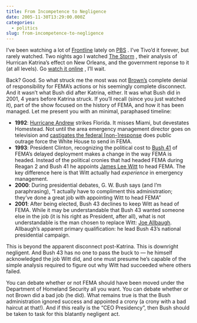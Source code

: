 ```yaml
---
title: From Incompetence to Negligence
date: 2005-11-30T13:29:00.000Z
categories:
  - politics
slug: from-incompetence-to-negligence
---
```

I’ve been watching a lot of [Frontline][1]  lately on [<span class="caps">PBS</span>][2] . I’ve Tivo’d it forever, but rarely watched. Two nights ago I watched [The Storm][3] , their analysis of Hurrican Katrina’s effect on New Orleans, and the government reponse to it (at all levels). Go [watch it online][4] , I’ll wait.

Back? Good. So what struck me the most was not [Brown’s][5]  complete denial of responsibility for <span class="caps">FEMA</span>’s actions or his seemingly complete disconnect. And it wasn’t what Bush did after Katrina, either. It was what Bush did in 2001, 4 years before Katrina struck. If you’ll recall (since you just watched it), part of the show focused on the history of <span class="caps">FEMA</span>, and how it has been managed. Let me present you with an minimal, paraphased timeline:

<ul class="simple">
  <li>
    <strong>1992</strong>: <a class="reference external" href="http://en.wikipedia.org/wiki/Hurricane_Andrew">Hurricane Andrew</a> strikes Florida. It misses Miami, but devestates Homestead. Not until the area emergency management director goes on television and <a class="reference external" href="http://en.wikipedia.org/wiki/FEMA#Hurricane_Andrew_-_1992">castigates the federal [non-]response</a> does public outrage force the White House to send in <span class="caps">FEMA</span>.
  </li>
  <li>
    <strong>1993</strong>: President Clinton, recognizing the political cost to <a class="reference external" href="http://en.wikipedia.org/wiki/George_H._W._Bush">Bush 41</a> of <span class="caps">FEMA</span>’s delayed deployment makes a change in the way <span class="caps">FEMA</span> is headed. Instead of the political cronies that had headed <span class="caps">FEMA</span> during Reagan 2 and Bush 41 he appoints <a class="reference external" href="http://en.wikipedia.org/wiki/James_Lee_Witt">James Lee Witt</a> to head <span class="caps">FEMA</span>. The key difference here is that Witt actually had <em>experience</em> in emergency management.
  </li>
  <li>
    <strong>2000</strong>: During presidential debates, <span class="caps">G. W.</span> Bush says (and I’m paraphrasing), “I actually have to compliment this administration; they’ve done a great job with appointing Witt to head <span class="caps">FEMA</span>”
  </li>
  <li>
    <strong>2001</strong>: After being elected, Bush 43 declines to keep Witt as head of <span class="caps">FEMA</span>. While it may be understandable that Bush 43 wanted someone else in the job (it is his right as President, after all), what is not understandable is the man chosen to replace Witt: <a class="reference external" href="http://en.wikipedia.org/wiki/Joe_Allbaugh">Joe Allbaugh</a>. Allbaugh’s apparent primary qualification: he lead Bush 43’s national presidential campaign.
  </li>
</ul>

This is beyond the apparent disconnect post-Katrina. This is downright negligent. And Bush 43 has no one to pass the buck to — he himself acknowledged the job Witt did, and one must presume he’s capable of the simple analysis required to figure out why Witt had succeeded where others failed.

You can debate whether or not <span class="caps">FEMA</span> should have been moved under the Department of Homeland Security all you want. You can debate whether or not Brown did a bad job (he did). What remains true is that the Bush administration ignored success and appointed a crony (a crony with a bad haircut at that!). And if this really is the “<span class="caps">CEO</span> Presidency”, then Bush should be taken to task for this blatantly negligent act.



 [1]: http://www.pbs.org/wgbh/pages/frontline/
 [2]: http://pbs.org
 [3]: http://www.pbs.org/wgbh/pages/frontline/storm/
 [4]: http://www.pbs.org/wgbh/pages/frontline/storm/view/
 [5]: http://en.wikipedia.org/wiki/Michael_D._Brown
